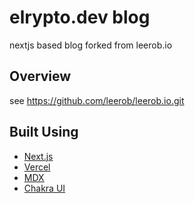 # elrypto.dev blog

nextjs based blog forked from leerob.io

## Overview

see https://github.com/leerob/leerob.io.git

## Built Using

- [Next.js](https://nextjs.org/)
- [Vercel](https://vercel.com)
- [MDX](https://github.com/mdx-js/mdx)
- [Chakra UI](https://chakra-ui.com/)
